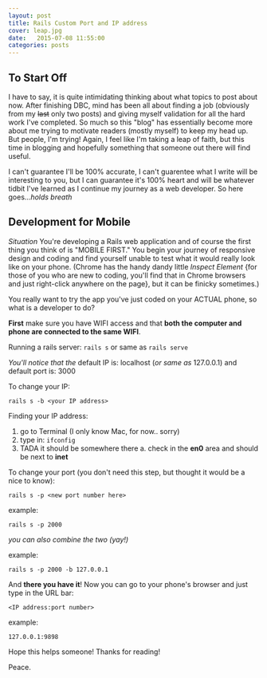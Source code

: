 ```yaml
---
layout: post
title: Rails Custom Port and IP address
cover: leap.jpg
date:   2015-07-08 11:55:00
categories: posts
---
```


## To Start Off

I have to say, it is quite intimidating thinking about what topics to post about now. After finishing DBC, mind has been all about finding a job (obviously from my ~~last~~ only two posts) and giving myself validation for all the hard work I've completed. So much so this "blog" has essentially become more about me trying to motivate readers (mostly myself) to keep my head up. But people, I'm trying! Again, I feel like I'm taking a leap of faith, but this time in blogging and hopefully something that someone out there will find useful.

I can't guarantee I'll be 100% accurate, I can't guarentee what I write will be interesting to you, but I can guarantee it's 100% heart and will be whatever tidbit I've learned as I continue my journey as a web developer. So here goes...*holds breath*

## Development for Mobile

*Situation*
You're developing a Rails web application and of course the first thing you think of is "MOBILE FIRST." You begin your journey of responsive design and coding and find yourself unable to test what it would really look like on your phone. (Chrome has the handy dandy little *Inspect Element* {for those of you who are new to coding, you'll find that in Chrome browsers and just right-click anywhere on the page}, but it can be finicky sometimes.)

You really want to try the app you've just coded on your ACTUAL phone, so what is a developer to do?

**First** make sure you have WIFI access and that **both the computer and phone are connected to the same WIFI**.

Running a rails server:
`rails s`  or same as `rails serve`

*You'll notice that the* default IP is: localhost (*or same as* 127.0.0.1)
                    and default port is: 3000

To change your IP:

`rails s -b <your IP address>`

Finding your IP address:

1. go to Terminal (I only know Mac, for now.. sorry)
2. type in: `ifconfig`
3. TADA it should be somewhere there
   a. check in the **en0** area and should be next to **inet**

To change your port (you don't need this step, but thought it would be a nice to know):

`rails s -p <new port number here>`

example:

`rails s -p 2000`

*you can also combine the two (yay!)*

example:

`rails s -p 2000 -b 127.0.0.1`

And **there you have it**! Now you can go to your phone's browser and just type in the URL bar:

`<IP address:port number>`

example:

`127.0.0.1:9898`

Hope this helps someone! Thanks for reading!

Peace.